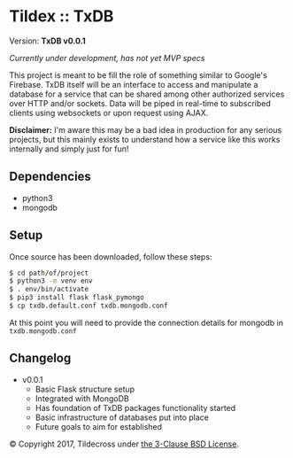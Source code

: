 Tildex :: TxDB
==============

Version: **TxDB v0.0.1**

*Currently under development, has not yet MVP specs*

This project is meant to be fill the role of something similar to Google's 
Firebase. TxDB itself will be an interface to access and manipulate a database 
for a service that can be shared among other authorized services over HTTP 
and/or sockets. Data will be piped in real-time to subscribed clients using 
websockets or upon request using AJAX. 

**Disclaimer:** I'm aware this may be a bad idea in production for any serious 
projects, but this mainly exists to understand how a service like this works 
internally and simply just for fun!

Dependencies
------------

* python3
* mongodb

Setup
-----

Once source has been downloaded, follow these steps:
```bash
$ cd path/of/project
$ python3 -m venv env
$ . env/bin/activate
$ pip3 install flask flask_pymongo
$ cp txdb.default.conf txdb.mongodb.conf
```

At this point you will need to provide the connection details for mongodb in 
`txdb.mongodb.conf`

Changelog
---------

* v0.0.1
    * Basic Flask structure setup
    * Integrated with MongoDB
    * Has foundation of TxDB packages functionality started
    * Basic infrastructure of databases put into place
    * Future goals to aim for established

&copy; Copyright 2017, Tildecross under [the 3-Clause BSD License](LICENSE).
